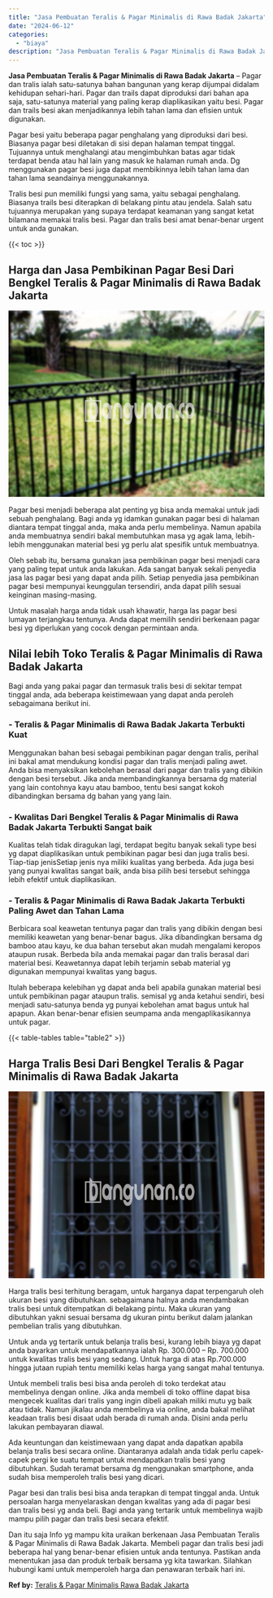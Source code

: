 ```yaml
---
title: "Jasa Pembuatan Teralis & Pagar Minimalis di Rawa Badak Jakarta"
date: "2024-06-12"
categories: 
  - "biaya"
description: "Jasa Pembuatan Teralis & Pagar Minimalis di Rawa Badak Jakarta. Dan itu saja Info yg mampu kita uraikan berkenaan Jasa Pembuatan Teralis & Pagar Minimalis di..."
---
```


**Jasa Pembuatan Teralis & Pagar Minimalis di Rawa Badak Jakarta** – Pagar dan tralis ialah satu-satunya bahan bangunan yang kerap dijumpai didalam kehidupan sehari-hari. Pagar dan trails dapat diproduksi dari bahan apa saja, satu-satunya material yang paling kerap diaplikasikan yaitu besi. Pagar dan trails besi akan menjadikannya lebih tahan lama dan efisien untuk digunakan.

Pagar besi yaitu beberapa pagar penghalang yang diproduksi dari besi. Biasanya pagar besi diletakan di sisi depan halaman tempat tinggal. Tujuannya untuk menghalangi atau mengimbuhkan batas agar tidak terdapat benda atau hal lain yang masuk ke halaman rumah anda. Dg menggunakan pagar besi juga dapat membikinnya lebih tahan lama dan tahan lama seandainya menggunakannya.

Tralis besi pun memiliki fungsi yang sama, yaitu sebagai penghalang. Biasanya trails besi diterapkan di belakang pintu atau jendela. Salah satu tujuannya merupakan yang supaya terdapat keamanan yang sangat ketat bilamana memakai tralis besi. Pagar dan tralis besi amat benar-benar urgent untuk anda gunakan.

{{< toc >}}

## Harga dan Jasa Pembikinan Pagar Besi Dari Bengkel Teralis & Pagar Minimalis di Rawa Badak Jakarta

![Jasa Pembuatan Teralis & Pagar Minimalis di Rawa Badak Jakarta](/images/pagar-minimalis-murah-27.png)

Pagar besi menjadi beberapa alat penting yg bisa anda memakai untuk jadi sebuah penghalang. Bagi anda yg idamkan gunakan pagar besi di halaman diantara tempat tinggal anda, maka anda perlu membelinya. Namun apabila anda membuatnya sendiri bakal membutuhkan masa yg agak lama, lebih-lebih menggunakan material besi yg perlu alat spesifik untuk membuatnya.

Oleh sebab itu, bersama gunakan jasa pembikinan pagar besi menjadi cara yang paling tepat untuk anda lakukan. Ada sangat banyak sekali penyedia jasa las pagar besi yang dapat anda pilih. Setiap penyedia jasa pembikinan pagar besi mempunyai keunggulan tersendiri, anda dapat pilih sesuai keinginan masing-masing.

Untuk masalah harga anda tidak usah khawatir, harga las pagar besi lumayan terjangkau tentunya. Anda dapat memilih sendiri berkenaan pagar besi yg diperlukan yang cocok dengan permintaan anda.

## Nilai lebih Toko Teralis & Pagar Minimalis di Rawa Badak Jakarta

Bagi anda yang pakai pagar dan termasuk tralis besi di sekitar tempat tinggal anda, ada beberapa keistimewaan yang dapat anda peroleh sebagaimana berikut ini.

### \- Teralis & Pagar Minimalis di Rawa Badak Jakarta Terbukti Kuat

Menggunakan bahan besi sebagai pembikinan pagar dengan tralis, perihal ini bakal amat mendukung kondisi pagar dan tralis menjadi paling awet. Anda bisa menyaksikan kebolehan berasal dari pagar dan tralis yang dibikin dengan besi tersebut. Jika anda membandingkannya bersama dg material yang lain contohnya kayu atau bamboo, tentu besi sangat kokoh dibandingkan bersama dg bahan yang yang lain.

### \- Kwalitas Dari Bengkel Teralis & Pagar Minimalis di Rawa Badak Jakarta Terbukti Sangat baik

Kualitas telah tidak diragukan lagi, terdapat begitu banyak sekali type besi yg dapat diaplikasikan untuk pembikinan pagar besi dan juga tralis besi. Tiap-tiap jenisSetiap jenis nya miliki kualitas yang berbeda. Ada juga besi yang punyai kwalitas sangat baik, anda bisa pilih besi tersebut sehingga lebih efektif untuk diaplikasikan.

### \- Teralis & Pagar Minimalis di Rawa Badak Jakarta Terbukti Paling Awet dan Tahan Lama

Berbicara soal keawetan tentunya pagar dan tralis yang dibikin dengan besi memiliki keawetan yang benar-benar bagus. Jika dibandingkan bersama dg bamboo atau kayu, ke dua bahan tersebut akan mudah mengalami keropos ataupun rusak. Berbeda bila anda memakai pagar dan tralis berasal dari material besi. Keawetannya dapat lebih terjamin sebab material yg digunakan mempunyai kwalitas yang bagus.

Itulah beberapa kelebihan yg dapat anda beli apabila gunakan material besi untuk pembikinan pagar ataupun tralis. semisal yg anda ketahui sendiri, besi menjadi satu-satunya benda yg punyai kebolehan amat bagus untuk hal apapun. Akan benar-benar efisien seumpama anda mengaplikasikannya untuk pagar.

{{< table-tables table="table2" >}}

## Harga Tralis Besi Dari Bengkel Teralis & Pagar Minimalis di Rawa Badak Jakarta

![Jasa Pembuatan Teralis & Pagar Minimalis di Rawa Badak Jakarta](/images/teralis-minimalis-murah-29.png)

Harga tralis besi terhitung beragam, untuk harganya dapat terpengaruh oleh ukuran besi yang dibutuhkan. sebagaimana halnya anda mendambakan tralis besi untuk ditempatkan di belakang pintu. Maka ukuran yang dibutuhkan yakni sesuai bersama dg ukuran pintu berikut dalam jalankan pembelian tralis yang dibutuhkan.

Untuk anda yg tertarik untuk belanja tralis besi, kurang lebih biaya yg dapat anda bayarkan untuk mendapatkannya ialah Rp. 300.000 – Rp. 700.000 untuk kwalitas tralis besi yang sedang. Untuk harga di atas Rp.700.000 hingga jutaan rupiah tentu memiliki kelas harga yang sangat mahal tentunya.

Untuk membeli tralis besi bisa anda peroleh di toko terdekat atau membelinya dengan online. Jika anda membeli di toko offline dapat bisa mengecek kualitas dari tralis yang ingin dibeli apakah miliki mutu yg baik atau tidak. Namun jikalau anda membelinya via online, anda bakal melihat keadaan tralis besi disaat udah berada di rumah anda. Disini anda perlu lakukan pembayaran diawal.

Ada keuntungan dan keistimewaan yang dapat anda dapatkan apabila belanja tralis besi secara online. Diantaranya adalah anda tidak perlu capek-capek pergi ke suatu tempat untuk mendapatkan tralis besi yang dibutuhkan. Sudah teramat bersama dg menggunakan smartphone, anda sudah bisa memperoleh tralis besi yang dicari.

Pagar besi dan tralis besi bisa anda terapkan di tempat tinggal anda. Untuk persoalan harga menyelaraskan dengan kwalitas yang ada di pagar besi dan tralis besi yg anda beli. Bagi anda yang tertarik untuk membelinya wajib mampu pilih pagar dan tralis besi secara efektif.

Dan itu saja Info yg mampu kita uraikan berkenaan Jasa Pembuatan Teralis & Pagar Minimalis di Rawa Badak Jakarta. Membeli pagar dan tralis besi jadi beberapa hal yang benar-benar efisien untuk anda tentunya. Pastikan anda menentukan jasa dan produk terbaik bersama yg kita tawarkan. Silahkan hubungi kami untuk memperoleh harga dan penawaran terbaik hari ini.

**Ref by:** [Teralis & Pagar Minimalis Rawa Badak Jakarta](https://id.wikipedia.org/wiki/Teralis)
